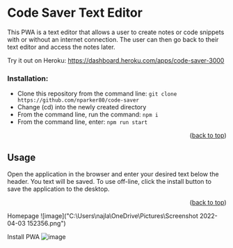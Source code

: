 # Code Saver Text Editor

This PWA is a text editor that allows a user to create notes or code snippets with or without an internet connection. The user can then go back to their text editor and access the notes later.

Try it out on Heroku: https://dashboard.heroku.com/apps/code-saver-3000

### Installation:

<ul><li>Clone this repository from the command line: <code>git clone https://github.com/nparker80/code-saver</code></li><li>Change (cd) into the newly created directory</li><li>From the command line, run the command: <code>npm i</code to install all necessary packages</li><li>From the command line, enter: <code>npm run start</code></li></ul>
  
  <p align="right">(<a href="#top">back to top</a>)</p>
  
  ## Usage
 
Open the application in the browser and enter your desired text below the header. You text will be saved. To use off-line, click the install button to save the application to the desktop.

  <p align="right">(<a href="#top">back to top</a>)</p>

Homepage
![image]("C:\Users\najla\OneDrive\Pictures\Screenshot 2022-04-03 152356.png")

Install PWA
![image](https://user-images.githubusercontent.com/91171412/159835518-75979e17-36e8-4380-9368-deedd0b4ceb1.png)
